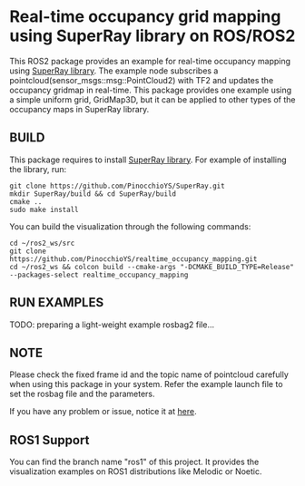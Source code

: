 Real-time occupancy grid mapping using SuperRay library on ROS/ROS2
================================================================================

This ROS2 package provides an example for real-time occupancy mapping using [SuperRay library](https://github.com/PinocchioYS/SuperRay).
The example node subscribes a pointcloud(sensor_msgs::msg::PointCloud2) with TF2 and updates the occupancy gridmap in real-time.
This package provides one example using a simple uniform grid, GridMap3D, but it can be applied to other types of the occupancy maps in SuperRay library.

BUILD
-----
This package requires to install [SuperRay library](https://github.com/PinocchioYS/SuperRay).
For example of installing the library, run:

    git clone https://github.com/PinocchioYS/SuperRay.git
    mkdir SuperRay/build && cd SuperRay/build
    cmake ..
    sudo make install

You can build the visualization through the following commands:

    cd ~/ros2_ws/src
    git clone https://github.com/PinocchioYS/realtime_occupancy_mapping.git
    cd ~/ros2_ws && colcon build --cmake-args "-DCMAKE_BUILD_TYPE=Release" --packages-select realtime_occupancy_mapping
    
RUN EXAMPLES
------------
TODO: preparing a light-weight example rosbag2 file...
<!-- We provide one bag file (30sec, 90MB) for you to check the availability of this package.

    roslaunch realtime_occupancy_mapping example.launch

RViz will visualize the occupied cells of occupancy grid in real time. -->

NOTE
----
Please check the fixed frame id and the topic name of pointcloud carefully when using this package in your system.
Refer the example launch file to set the rosbag file and the parameters.
  
If you have any problem or issue, notice it at [here](https://github.com/PinocchioYS/realtime_occupancy_mapping/issues).

ROS1 Support
------------
You can find the branch name "ros1" of this project. It provides the visualization examples on ROS1 distributions like Melodic or Noetic.